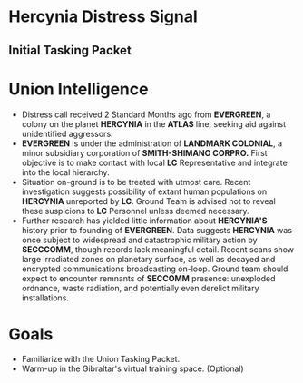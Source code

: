 # Hercynia Distress Signal
## Initial Tasking Packet
# Union Intelligence
- Distress call received 2 Standard Months ago from **EVERGREEN**, a colony on the planet **HERCYNIA** in the **ATLAS** line, seeking aid against unidentified aggressors.
- **EVERGREEN** is under the administration of **LANDMARK COLONIAL**, a minor subsidiary corporation of **SMITH-SHIMANO CORPRO.** First objective is to make contact with local **LC** Representative and integrate into the local hierarchy.
- Situation on-ground is to be treated with utmost care. Recent investigation suggests possibility of extant human populations on **HERCYNIA** unreported by **LC**. Ground Team is advised not to reveal these suspicions to **LC** Personnel unless deemed necessary.
- Further research has yielded little information about **HERCYNIA'S** history prior to founding of **EVERGREEN**. Data suggests **HERCYNIA** was once subject to widespread and catastrophic military action by **SECCCOMM**, though records lack meaningful detail. Recent scans show large irradiated zones on planetary surface, as well as decayed and encrypted communications broadcasting on-loop. Ground team should expect to encounter remnants of **SECCOMM** presence: unexploded ordnance, waste radiation, and potentially even derelict military installations.

# Goals
- Familiarize with the Union Tasking Packet.
- Warm-up in the Gibraltar's virtual training space. (Optional)
